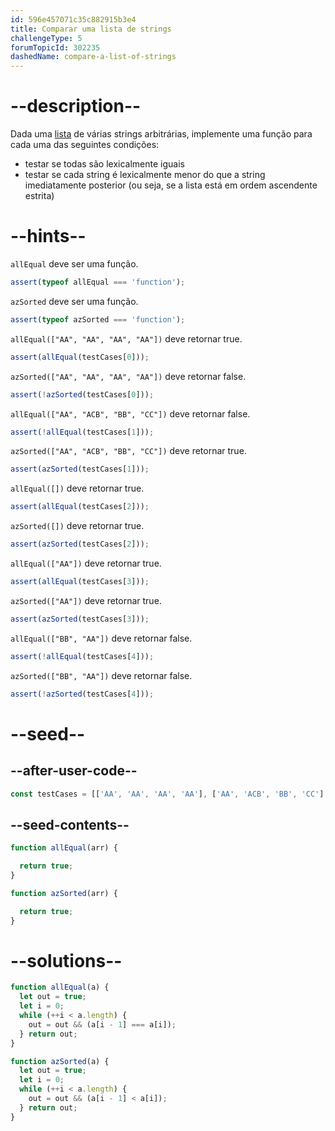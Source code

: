 ```yaml
---
id: 596e457071c35c882915b3e4
title: Comparar uma lista de strings
challengeType: 5
forumTopicId: 302235
dashedName: compare-a-list-of-strings
---
```


# --description--

Dada uma [lista](https://en.wikipedia.org/wiki/List_(abstract_data_type) "wp: List\_(abstract_data_type)") de várias strings arbitrárias, implemente uma função para cada uma das seguintes condições:

<ul>
  <li>testar se todas são lexicalmente iguais</li>
  <li>testar se cada string é lexicalmente menor do que a string imediatamente posterior (ou seja, se a lista está em ordem ascendente estrita)</li>
</ul>

# --hints--

`allEqual` deve ser uma função.

```js
assert(typeof allEqual === 'function');
```

`azSorted` deve ser uma função.

```js
assert(typeof azSorted === 'function');
```

`allEqual(["AA", "AA", "AA", "AA"])` deve retornar true.

```js
assert(allEqual(testCases[0]));
```

`azSorted(["AA", "AA", "AA", "AA"])` deve retornar false.

```js
assert(!azSorted(testCases[0]));
```

`allEqual(["AA", "ACB", "BB", "CC"])` deve retornar false.

```js
assert(!allEqual(testCases[1]));
```

`azSorted(["AA", "ACB", "BB", "CC"])` deve retornar true.

```js
assert(azSorted(testCases[1]));
```

`allEqual([])` deve retornar true.

```js
assert(allEqual(testCases[2]));
```

`azSorted([])` deve retornar true.

```js
assert(azSorted(testCases[2]));
```

`allEqual(["AA"])` deve retornar true.

```js
assert(allEqual(testCases[3]));
```

`azSorted(["AA"])` deve retornar true.

```js
assert(azSorted(testCases[3]));
```

`allEqual(["BB", "AA"])` deve retornar false.

```js
assert(!allEqual(testCases[4]));
```

`azSorted(["BB", "AA"])` deve retornar false.

```js
assert(!azSorted(testCases[4]));
```

# --seed--

## --after-user-code--

```js
const testCases = [['AA', 'AA', 'AA', 'AA'], ['AA', 'ACB', 'BB', 'CC'], [], ['AA'], ['BB', 'AA']];
```

## --seed-contents--

```js
function allEqual(arr) {

  return true;
}

function azSorted(arr) {

  return true;
}
```

# --solutions--

```js
function allEqual(a) {
  let out = true;
  let i = 0;
  while (++i < a.length) {
    out = out && (a[i - 1] === a[i]);
  } return out;
}

function azSorted(a) {
  let out = true;
  let i = 0;
  while (++i < a.length) {
    out = out && (a[i - 1] < a[i]);
  } return out;
}
```
